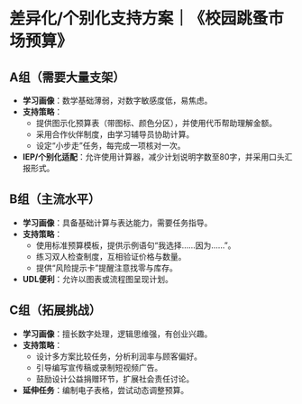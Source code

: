 # 差异化/个别化支持方案｜《校园跳蚤市场预算》

## A组（需要大量支架）
- **学习画像**：数学基础薄弱，对数字敏感度低，易焦虑。
- **支持策略**：
  - 提供图示化预算表（带图标、颜色分区），并使用代币帮助理解金额。
  - 采用合作伙伴制度，由学习辅导员协助计算。
  - 设定“小步走”任务，每完成一项核对一次。
- **IEP/个别化适配**：允许使用计算器，减少计划说明字数至80字，并采用口头汇报形式。

## B组（主流水平）
- **学习画像**：具备基础计算与表达能力，需要任务指导。
- **支持策略**：
  - 使用标准预算模板，提供示例语句“我选择……因为……”。
  - 练习双人检查制度，互相验证价格与数量。
  - 提供“风险提示卡”提醒注意找零与库存。
- **UDL便利**：允许以图表或流程图呈现计划。

## C组（拓展挑战）
- **学习画像**：擅长数字处理，逻辑思维强，有创业兴趣。
- **支持策略**：
  - 设计多方案比较任务，分析利润率与顾客偏好。
  - 引导编写宣传稿或录制短视频广告。
  - 鼓励设计公益捐赠环节，扩展社会责任讨论。
- **延伸任务**：编制电子表格，尝试动态调整预算。
